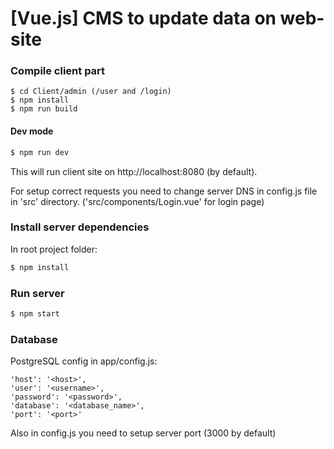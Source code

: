 # [Vue.js] CMS to update data on web-site


### Compile client part
```
$ cd Client/admin (/user and /login)
$ npm install
$ npm run build
```

#### Dev mode
```bash
$ npm run dev
``` 
This will run client site on http://localhost:8080 (by default).

For setup correct requests you need to change server DNS in config.js file in 'src' directory.
('src/components/Login.vue' for login page)

### Install server dependencies
In root project folder:
```bash
$ npm install
```

### Run server
```bash
$ npm start
```
### Database
PostgreSQL config in app/config.js:
```
'host': '<host>',
'user': '<username>',
'password': '<password>',
'database': '<database_name>',
'port': '<port>'
```

Also in config.js you need to setup server port (3000 by default)
